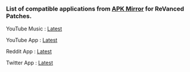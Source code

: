 ### List of compatible applications from [APK Mirror](https://www.apkmirror.com) for ReVanced Patches.
YouTube Music : [Latest](https://www.apkmirror.com/apk/google-inc/youtube-music)

YouTube App : [Latest](https://www.apkmirror.com/apk/google-inc/youtube)

Reddit App : [Latest](https://www.apkmirror.com/apk/redditinc/reddit)

Twitter App : [Latest](https://www.apkmirror.com/apk/twitter-inc/twitter)
